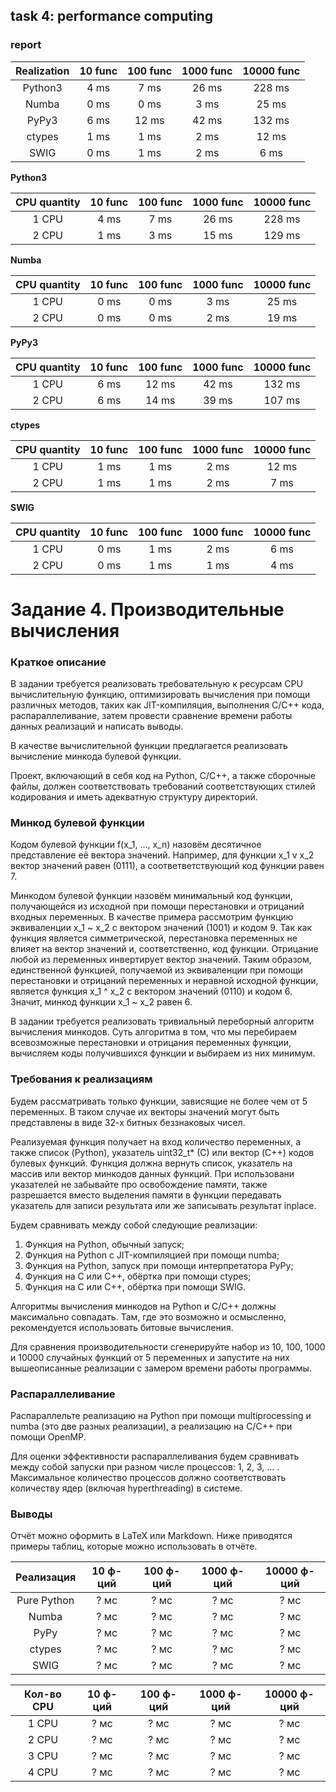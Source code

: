 ## task 4: performance computing

### report

| Realization   | 10 func       | 100 func      | 1000 func     | 10000 func    |
|:-------------:|:-------------:|:-------------:|:-------------:|:-------------:|
| Python3       | 4 ms          | 7 ms          | 26 ms         | 228 ms        |
| Numba         | 0 ms          | 0 ms          | 3 ms          | 25 ms         |
| PyPy3         | 6 ms          | 12 ms         | 42 ms         | 132 ms        |
| ctypes        | 1 ms          | 1 ms          | 2 ms          | 12 ms         |
| SWIG          | 0 ms          | 1 ms          | 2 ms          | 6 ms          |

**Python3**

| CPU quantity  | 10 func       | 100 func      | 1000 func     | 10000 func    |
|:-------------:|:-------------:|:-------------:|:-------------:|:-------------:|
| 1 CPU         | 4 ms          | 7 ms          | 26 ms         | 228 ms        |
| 2 CPU         | 1 ms          | 3 ms          | 15 ms         | 129 ms        |

**Numba**

| CPU quantity  | 10 func       | 100 func      | 1000 func     | 10000 func    |
|:-------------:|:-------------:|:-------------:|:-------------:|:-------------:|
| 1 CPU         | 0 ms          | 0 ms          | 3 ms          | 25 ms         |
| 2 CPU         | 0 ms          | 0 ms          | 2 ms          | 19 ms         |


**PyPy3**

| CPU quantity  | 10 func       | 100 func      | 1000 func     | 10000 func    |
|:-------------:|:-------------:|:-------------:|:-------------:|:-------------:|
| 1 CPU         | 6 ms          | 12 ms         | 42 ms         | 132 ms        |
| 2 CPU         | 6 ms          | 14 ms         | 39 ms         | 107 ms        |


**ctypes**

| CPU quantity  | 10 func       | 100 func      | 1000 func     | 10000 func    |
|:-------------:|:-------------:|:-------------:|:-------------:|:-------------:|
| 1 CPU         | 1 ms          | 1 ms          | 2 ms          | 12 ms         |
| 2 CPU         | 1 ms          | 1 ms          | 2 ms          | 7 ms          |


**SWIG**

| CPU quantity  | 10 func       | 100 func      | 1000 func     | 10000 func    |
|:-------------:|:-------------:|:-------------:|:-------------:|:-------------:|
| 1 CPU         | 0 ms          | 1 ms          | 2 ms          | 6 ms          |
| 2 CPU         | 0 ms          | 1 ms          | 1 ms          | 4 ms          |

# Задание 4. Производительные вычисления

### Краткое описание

В задании требуется реализовать требовательную к ресурсам CPU вычислительную функцию, оптимизировать вычисления при помощи различных методов, таких как JIT-компиляция, выполнения C/C++ кода, распараллеливание, затем провести сравнение времени работы данных реализаций и написать выводы.

В качестве вычислительной функции предлагается реализовать вычисление минкода булевой функции.

Проект, включающий в себя код на Python, C/C++, а также сборочные файлы, должен соответствовать требований соответствующих стилей кодирования и иметь адекватную структуру директорий.

### Минкод булевой функции

Кодом булевой функции f(x_1, ..., x_n) назовём десятичное представление её вектора значений. Например, для функции x_1 v x_2 вектор значений равен (0111), а соответветствующий код функции равен 7.

Минкодом булевой функции назовём минимальный код функции, получающейся из исходной при помощи перестановки и отрицаний входных переменных. В качестве примера рассмотрим функцию эквиваленции x_1 ~ x_2 с вектором значений (1001) и кодом 9. Так как функция является симметрической, перестановка переменных не влияет на вектор значений и, соответственно, код функции. Отрицание любой из переменных инвертирует вектор значений. Таким образом, единственной функцией, получаемой из эквиваленции при помощи перестановки и отрицаний переменных и неравной исходной функции, является функция x_1 ^ x_2 с вектором значений (0110) и кодом 6. Значит, минкод функции x_1 ~ x_2 равен 6.

В задании требуется реализовать тривиальный переборный алгоритм вычиcления минкодов. Суть алгоритма в том, что мы перебираем всевозможные перестановки и отрицания переменных функции, вычисляем коды получившихся функции и выбираем из них минимум.

### Требования к реализациям

Будем рассматривать только функции, зависящие не более чем от 5 переменных. В таком случае их векторы значений могут быть представлены в виде 32-х битных беззнаковых чисел.

Реализуемая функция получает на вход количество переменных, а также список (Python), указатель uint32_t* \(C\) или вектор (C++) кодов булевых функций. Функция должна вернуть список, указатель на массив или вектор минкодов данных функций. При использовани указателей не забывайте про освобождение памяти, также разрешается вместо выделения памяти в функции передавать указатель для записи результата или же записывать результат inplace.

Будем сравнивать между собой следующие реализации:
1. Функция на Python, обычный запуск;
2. Функция на Python с JIT-компиляцией при помощи numba;
3. Функция на Python, запуск при помощи интерпретатора PyPy;
4. Функция на C или C++, обёртка при помощи ctypes;
5. Функция на C или C++, обёртка при помощи SWIG.

Алгоритмы вычисления минкодов на Python и C/C++ должны максимально совпадать. Там, где это возможно и осмысленно, рекомендуется использовать битовые вычисления.

Для сравнения производительности сгенерируйте набор из 10, 100, 1000 и 10000 случайных функций от 5 переменных и запустите на них вышеописанные реализации с замером времени работы программы.

### Распараллеливание

Распараллельте реализацию на Python при помощи multiprocessing и numba (это две разных реализации), а реализацию на C/C++ при помощи OpenMP.

Для оценки эффективности распараллеливания будем сравнивать между собой запуски при разном числе процессов: 1, 2, 3, ... . Максимальное количество процессов должно соответствовать количеству ядер (включая hyperthreading) в системе.

### Выводы

Отчёт можно оформить в LaTeX или Markdown. Ниже приводятся примеры таблиц, которые можно использовать в отчёте.

| Реализация    | 10 ф-ций      | 100 ф-ций     | 1000 ф-ций    | 10000 ф-ций   |
|:-------------:|:-------------:|:-------------:|:-------------:|:-------------:|
| Pure Python   | ? мс          | ? мс          | ? мс          | ? мс          |
| Numba         | ? мс          | ? мс          | ? мс          | ? мс          |
| PyPy          | ? мс          | ? мс          | ? мс          | ? мс          |
| ctypes        | ? мс          | ? мс          | ? мс          | ? мс          |
| SWIG          | ? мс          | ? мс          | ? мс          | ? мс          |

| Кол-во CPU    | 10 ф-ций      | 100 ф-ций     | 1000 ф-ций    | 10000 ф-ций   |
|:-------------:|:-------------:|:-------------:|:-------------:|:-------------:|
| 1 CPU         | ? мс          | ? мс          | ? мс          | ? мс          |
| 2 CPU         | ? мс          | ? мс          | ? мс          | ? мс          |
| 3 CPU         | ? мс          | ? мс          | ? мс          | ? мс          |
| 4 CPU         | ? мс          | ? мс          | ? мс          | ? мс          |
